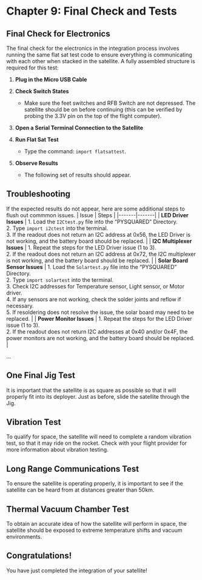 # Chapter 9: Final Check and Tests

## Final Check for Electronics
The final check for the electronics in the integration process involves running the same flat sat test code to ensure everything is communicating with each other when stacked in the satellite. A fully assembled structure is required for this test:

1. **Plug in the Micro USB Cable**

2. **Check Switch States**
    - Make sure the feet switches and RFB Switch are not depressed. The satellite should be on before continuing (this can be verified by probing the 3.3V pin on the top of the flight computer).

3. **Open a Serial Terminal Connection to the Satellite**

4. **Run Flat Sat Test**
    - Type the command: `import flatsattest`.

5. **Observe Results**
    - The following set of results should appear.
## Troubleshooting
If the expected results do not appear, here are some additional steps to flush out commmon issues. 
| Issue | Steps |
|-------|-------|
| **LED Driver Issues** | 1. Load the `I2Ctest.py` file into the “PYSQUARED” Directory. <br> 2. Type `import i2ctest` into the terminal. <br> 3. If the readout does not return an I2C address at 0x56, the LED Driver is not working, and the battery board should be replaced. |
| **I2C Multiplexer Issues** | 1. Repeat the steps for the LED Driver issue (1 to 3). <br> 2. If the readout does not return an I2C address at 0x72, the I2C multiplexer is not working, and the battery board should be replaced. |
| **Solar Board Sensor Issues** | 1. Load the `Solartest.py` file into the “PYSQUARED” Directory. <br> 2. Type `import solartest` into the terminal. <br> 3. Check I2C addresses for Temperature sensor, Light sensor, or Motor driver. <br> 4. If any sensors are not working, check the solder joints and reflow if necessary. <br> 5. If resoldering does not resolve the issue, the solar board may need to be replaced. |
| **Power Monitor Issues** | 1. Repeat the steps for the LED Driver issue (1 to 3). <br> 2. If the readout does not return I2C addresses at 0x40 and/or 0x4F, the power monitors are not working, and the battery board should be replaced. |

...


## One Final Jig Test
It is important that the satellite is as square as possible so that it will properly fit into its deployer. Just as before, slide the satellite through the Jig.

## Vibration Test
To qualify for space, the satellite will need to complete a random vibration test, so that it may ride on the rocket. Check with your flight provider for more information about vibration testing.

## Long Range Communications Test
To ensure the satellite is operating properly, it is important to see if the satellite can be heard from at distances greater than 50km.

## Thermal Vacuum Chamber Test
To obtain an accurate idea of how the satellite will perform in space, the satellite should be exposed to extreme temperature shifts and vacuum environments.

## Congratulations!
You have just completed the integration of your satellite!